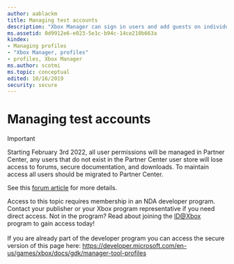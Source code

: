 ```yaml
---
author: aablackm
title: Managing test accounts
description: "Xbox Manager can sign in users and add guests on individual consoles."
ms.assetid: 0d9912e6-e023-5e1c-b94c-14ce210b663a
kindex:
- Managing profiles
- "Xbox Manager, profiles"
- profiles, Xbox Manager
ms.author: scotmi
ms.topic: conceptual
edited: 10/16/2019
security: secure
---
```


# Managing test accounts
> [!IMPORTANT]
> Starting February 3rd 2022, all user permissions will be managed in Partner Center, any users that do not exist in the Partner Center user store will lose access to forums, secure documentation, and downloads. To maintain access all users should be migrated to Partner Center. <p></p>See this <a href="https://forums.xboxlive.com/articles/132187/breaking-change-user-access-for-forums-secure-docu.html">forum article</a> for more details.  

 Access to this topic requires membership in an NDA developer program. Contact your publisher or your Xbox program representative if you need direct access. Not in the program? Read about joining the <a href="https://www.xbox.com/Developers/id">ID@Xbox</a> program to gain access today!  <br/><br/>If you are already part of the developer program you can access the secure version of this page here: <a target="_blank" href="https://developer.microsoft.com/en-us/games/xbox/docs/gdk/manager-tool-profiles">https://developer.microsoft.com/en-us/games/xbox/docs/gdk/manager-tool-profiles</a>